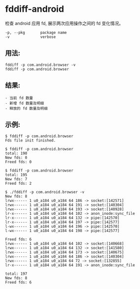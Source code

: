 # fddiff-android

检查 android 应用 fd, 展示两次应用操作之间的 fd 变化情况。

    -p, --pkg       package name
    -v              verbose

## 用法:

    fddiff -p com.android.browser -v
    fddiff -p com.android.browser

## 结果:

	- 当前 fd 数量
	- 新增 fd 数量及明细
	- 释放的 fd 数量及明细


## 示例:

```
$ fddiff -p com.android.browser
Fds file init finished.

$ fddiff -p com.android.browser
total: 190
New fds: 0
Freed fds: 0

$ fddiff -p com.android.browser
total: 195
New fds: 7
Freed fds: 2

$ ./fddiff -p com.android.browser -v
New fds: 8
lrwx------ 1 u0_a184 u0_a184 64 186 -> socket:[142571]
lrwx------ 1 u0_a184 u0_a184 64 191 -> socket:[140304]
lrwx------ 1 u0_a184 u0_a184 64 193 -> socket:[140928]
lr-x------ 1 u0_a184 u0_a184 64 102 -> anon_inode:sync_file
lr-x------ 1 u0_a184 u0_a184 64 132 -> pipe:[142570]
lr-x------ 1 u0_a184 u0_a184 64 197 -> pipe:[142577]
l-wx------ 1 u0_a184 u0_a184 64 196 -> pipe:[142570]
l-wx------ 1 u0_a184 u0_a184 64 198 -> pipe:[142577]

Freed fds: 6
lrwx------ 1 u0_a184 u0_a184 64 102 -> socket:[140668]
lrwx------ 1 u0_a184 u0_a184 64 132 -> socket:[141580]
lrwx------ 1 u0_a184 u0_a184 64 173 -> socket:[140675]
lrwx------ 1 u0_a184 u0_a184 64 186 -> socket:[140304]
lrwx------ 1 u0_a184 u0_a184 64 72 -> socket:[132855]
lr-x------ 1 u0_a184 u0_a184 64 191 -> anon_inode:sync_file

total: 197
New fds: 8
Freed fds: 6

```
